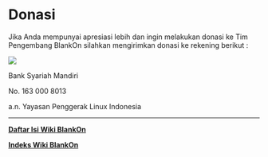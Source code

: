 # Donasi
Jika Anda mempunyai apresiasi lebih dan ingin melakukan donasi ke Tim Pengembang BlankOn silahkan mengirimkan donasi ke rekening berikut :

![](https://bsmnet.syariahmandiri.co.id/image/syariahmandiri.jpg)

Bank Syariah Mandiri

No. 163 000 8013

a.n. Yayasan Penggerak Linux Indonesia


---
[**Daftar Isi Wiki BlankOn**](/wiki/DaftarIsi/index.html)
 
[**Indeks Wiki BlankOn**](/wiki/Indeks.html)



